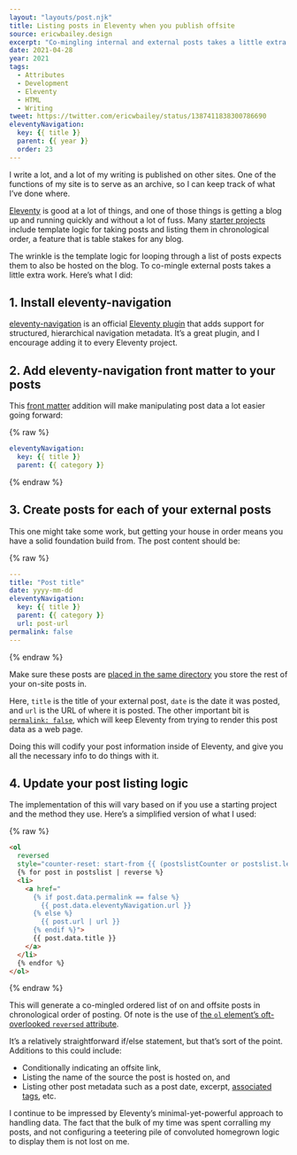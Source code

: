```yaml
---
layout: "layouts/post.njk"
title: Listing posts in Eleventy when you publish offsite
source: ericwbailey.design
excerpt: "Co-mingling internal and external posts takes a little extra work. Here’s what I did"
date: 2021-04-28
year: 2021
tags:
  - Attributes
  - Development
  - Eleventy
  - HTML
  - Writing
tweet: https://twitter.com/ericwbailey/status/1387411838300786690
eleventyNavigation:
  key: {{ title }}
  parent: {{ year }}
  order: 23
---
```


I write a lot, and a lot of my writing is published on other sites. One of the functions of my site is to serve as an archive, so I can keep track of what I’ve done where.

[Eleventy](https://www.11ty.dev/) is good at a lot of things, and one of those things is getting a blog up and running quickly and without a lot of fuss. Many [starter projects](https://www.11ty.dev/docs/starter/) include template logic for taking posts and listing them in chronological order, a feature that is table stakes for any blog.

The wrinkle is the template logic for looping through a list of posts expects them to also be hosted on the blog. To co-mingle external posts takes a little extra work. Here’s what I did:

## 1. Install eleventy-navigation

[eleventy-navigation](https://www.11ty.dev/docs/plugins/navigation/) is an official [Eleventy plugin](https://www.11ty.dev/docs/plugins/) that adds support for structured, hierarchical navigation metadata. It’s a great plugin, and I encourage adding it to every Eleventy project.

## 2. Add eleventy-navigation front matter to your posts

This [front matter](https://www.11ty.dev/docs/data-frontmatter/) addition will make manipulating post data a lot easier going forward:

{% raw %}
```yml
eleventyNavigation:
  key: {{ title }}
  parent: {{ category }}
```
{% endraw %}

## 3. Create posts for each of your external posts

This one might take some work, but getting your house in order means you have a solid foundation build from. The post content should be:

{% raw %}
```yml
---
title: "Post title"
date: yyyy-mm-dd
eleventyNavigation:
  key: {{ title }}
  parent: {{ category }}
  url: post-url
permalink: false
---
```
{% endraw %}

Make sure these posts are [placed in the same directory](https://ericwbailey.design/writing/using-a-folder-other-than-posts-with-eleventy/) you store the rest of your on-site posts in.

Here, `title` is the title of your external post, `date` is the date it was posted, and `url` is the URL of where it is posted. The other important bit is [`permalink: false`](https://www.11ty.dev/docs/permalinks/#permalink-false), which will keep Eleventy from trying to render this post data as a web page.

Doing this will codify your post information inside of Eleventy, and give you all the necessary info to do things with it.

## 4. Update your post listing logic

The implementation of this will vary based on if you use a starting project and the method they use. Here’s a simplified version of what I used:

{% raw %}
```html
<ol
  reversed
  style="counter-reset: start-from {{ (postslistCounter or postslist.length) + 1 }}">
  {% for post in postslist | reverse %}
  <li>
    <a href="
      {% if post.data.permalink == false %}
        {{ post.data.eleventyNavigation.url }}
      {% else %}
        {{ post.url | url }}
      {% endif %}">
      {{ post.data.title }}
    </a>
  </li>
  {% endfor %}
</ol>
```
{% endraw %}

This will generate a co-mingled ordered list of on and offsite posts in chronological order of posting. Of note is the use of [the `ol` element’s oft-overlooked `reversed` attribute](https://developer.mozilla.org/en-US/docs/Web/HTML/Element/ol#attr-reversed).

It’s a relatively straightforward if/else statement, but that’s sort of the point. Additions to this could include:

- Conditionally indicating an offsite link,
- Listing the name of the source the post is hosted on, and
- Listing other post metadata such as a post date, excerpt, [associated tags](https://www.11ty.dev/docs/collections/), etc.

I continue to be impressed by Eleventy’s minimal-yet-powerful approach to handling data. The fact that the bulk of my time was spent corralling my posts, and not configuring a teetering pile of convoluted homegrown logic to display them is not lost on me.
